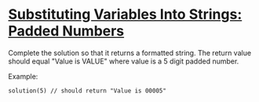 # [Substituting Variables Into Strings: Padded Numbers](https://www.codewars.com/kata/51c89385ee245d7ddf000001) #

Complete the solution so that it returns a formatted string. The return value should equal "Value is VALUE" where value is a 5 digit padded number.

Example:

    solution(5) // should return "Value is 00005"
